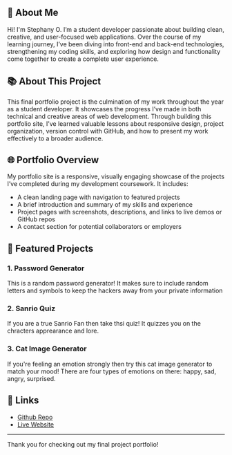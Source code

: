 
## 👋 About Me

Hi! I'm Stephany O. I’m a student developer passionate about building clean, creative, and user-focused web applications. Over the course of my learning journey, I’ve been diving into front-end and back-end technologies, strengthening my coding skills, and exploring how design and functionality come together to create a complete user experience.

## 📚 About This Project

This final portfolio project is the culmination of my work throughout the year as a student developer. It showcases the progress I’ve made in both technical and creative areas of web development. Through building this portfolio site, I’ve learned valuable lessons about responsive design, project organization, version control with GitHub, and how to present my work effectively to a broader audience.

## 🌐 Portfolio Overview

My portfolio site is a responsive, visually engaging showcase of the projects I’ve completed during my development coursework. It includes:

- A clean landing page with navigation to featured projects
- A brief introduction and summary of my skills and experience
- Project pages with screenshots, descriptions, and links to live demos or GitHub repos
- A contact section for potential collaborators or employers

## 🚀 Featured Projects

### 1. **Password Generator**
This is a random password generator! It makes sure to include random letters and symbols to keep the hackers away from your private information

### 2. **Sanrio  Quiz**
If you are a true Sanrio Fan then take thsi quiz! It quizzes you on the chracters apprearance and lore.

### 3. **Cat Image Generator**
If you're feeling an emotion strongly then try this cat image generator to match your mood! There are four types of emotions on there: happy, sad, angry, surprised.


## 📁 Links

- [Github Repo](https://github.com/stephqueso29/St3phqueso29.github.io)
- [Live Website](https://stephqueso29.github.io/St3phqueso29.github.io/) 

---

Thank you for checking out my final project portfolio!
